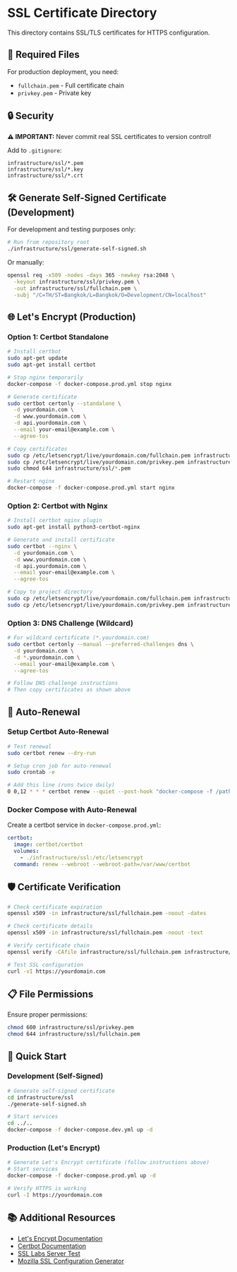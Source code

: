 # SSL Certificate Directory

This directory contains SSL/TLS certificates for HTTPS configuration.

## 📁 Required Files

For production deployment, you need:
- `fullchain.pem` - Full certificate chain
- `privkey.pem` - Private key

## 🔒 Security

**⚠️ IMPORTANT:** Never commit real SSL certificates to version control!

Add to `.gitignore`:
```
infrastructure/ssl/*.pem
infrastructure/ssl/*.key
infrastructure/ssl/*.crt
```

## 🛠️ Generate Self-Signed Certificate (Development)

For development and testing purposes only:

```bash
# Run from repository root
./infrastructure/ssl/generate-self-signed.sh
```

Or manually:

```bash
openssl req -x509 -nodes -days 365 -newkey rsa:2048 \
  -keyout infrastructure/ssl/privkey.pem \
  -out infrastructure/ssl/fullchain.pem \
  -subj "/C=TH/ST=Bangkok/L=Bangkok/O=Development/CN=localhost"
```

## 🌐 Let's Encrypt (Production)

### Option 1: Certbot Standalone

```bash
# Install certbot
sudo apt-get update
sudo apt-get install certbot

# Stop nginx temporarily
docker-compose -f docker-compose.prod.yml stop nginx

# Generate certificate
sudo certbot certonly --standalone \
  -d yourdomain.com \
  -d www.yourdomain.com \
  -d api.yourdomain.com \
  --email your-email@example.com \
  --agree-tos

# Copy certificates
sudo cp /etc/letsencrypt/live/yourdomain.com/fullchain.pem infrastructure/ssl/
sudo cp /etc/letsencrypt/live/yourdomain.com/privkey.pem infrastructure/ssl/
sudo chmod 644 infrastructure/ssl/*.pem

# Restart nginx
docker-compose -f docker-compose.prod.yml start nginx
```

### Option 2: Certbot with Nginx

```bash
# Install certbot nginx plugin
sudo apt-get install python3-certbot-nginx

# Generate and install certificate
sudo certbot --nginx \
  -d yourdomain.com \
  -d www.yourdomain.com \
  -d api.yourdomain.com \
  --email your-email@example.com \
  --agree-tos

# Copy to project directory
sudo cp /etc/letsencrypt/live/yourdomain.com/fullchain.pem infrastructure/ssl/
sudo cp /etc/letsencrypt/live/yourdomain.com/privkey.pem infrastructure/ssl/
```

### Option 3: DNS Challenge (Wildcard)

```bash
# For wildcard certificate (*.yourdomain.com)
sudo certbot certonly --manual --preferred-challenges dns \
  -d yourdomain.com \
  -d *.yourdomain.com \
  --email your-email@example.com \
  --agree-tos

# Follow DNS challenge instructions
# Then copy certificates as shown above
```

## 🔄 Auto-Renewal

### Setup Certbot Auto-Renewal

```bash
# Test renewal
sudo certbot renew --dry-run

# Setup cron job for auto-renewal
sudo crontab -e

# Add this line (runs twice daily)
0 0,12 * * * certbot renew --quiet --post-hook "docker-compose -f /path/to/docker-compose.prod.yml restart nginx"
```

### Docker Compose with Auto-Renewal

Create a certbot service in `docker-compose.prod.yml`:

```yaml
certbot:
  image: certbot/certbot
  volumes:
    - ./infrastructure/ssl:/etc/letsencrypt
  command: renew --webroot --webroot-path=/var/www/certbot
```

## 🛡️ Certificate Verification

```bash
# Check certificate expiration
openssl x509 -in infrastructure/ssl/fullchain.pem -noout -dates

# Check certificate details
openssl x509 -in infrastructure/ssl/fullchain.pem -noout -text

# Verify certificate chain
openssl verify -CAfile infrastructure/ssl/fullchain.pem infrastructure/ssl/fullchain.pem

# Test SSL configuration
curl -vI https://yourdomain.com
```

## 📋 File Permissions

Ensure proper permissions:

```bash
chmod 600 infrastructure/ssl/privkey.pem
chmod 644 infrastructure/ssl/fullchain.pem
```

## 🚀 Quick Start

### Development (Self-Signed)

```bash
# Generate self-signed certificate
cd infrastructure/ssl
./generate-self-signed.sh

# Start services
cd ../..
docker-compose -f docker-compose.dev.yml up -d
```

### Production (Let's Encrypt)

```bash
# Generate Let's Encrypt certificate (follow instructions above)
# Start services
docker-compose -f docker-compose.prod.yml up -d

# Verify HTTPS is working
curl -I https://yourdomain.com
```

## 📚 Additional Resources

- [Let's Encrypt Documentation](https://letsencrypt.org/docs/)
- [Certbot Documentation](https://certbot.eff.org/docs/)
- [SSL Labs Server Test](https://www.ssllabs.com/ssltest/)
- [Mozilla SSL Configuration Generator](https://ssl-config.mozilla.org/)
